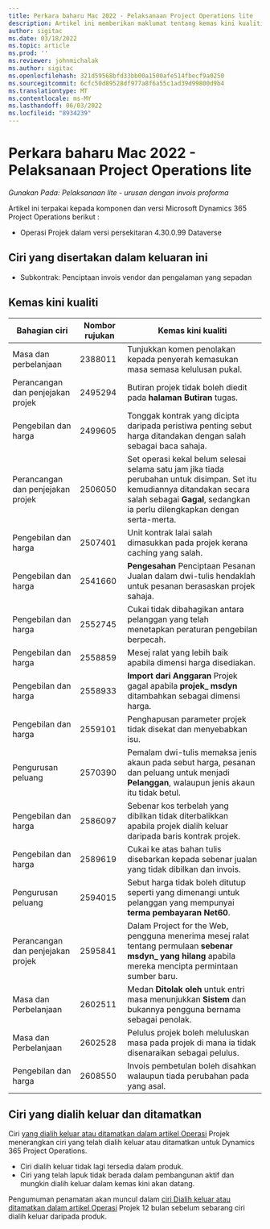 ```yaml
---
title: Perkara baharu Mac 2022 - Pelaksanaan Project Operations lite
description: Artikel ini memberikan maklumat tentang kemas kini kualiti yang tersedia dalam keluaran Mac 2022 penggunaan Project Operations lite.
author: sigitac
ms.date: 03/18/2022
ms.topic: article
ms.prod: ''
ms.reviewer: johnmichalak
ms.author: sigitac
ms.openlocfilehash: 321d59568bfd33bb00a1500afe514fbecf9a0250
ms.sourcegitcommit: 6cfc50d89528df977a8f6a55c1ad39d99800d9b4
ms.translationtype: MT
ms.contentlocale: ms-MY
ms.lasthandoff: 06/03/2022
ms.locfileid: "8934239"
---
```

# <a name="whats-new-march-2022---project-operations-lite-deployment"></a>Perkara baharu Mac 2022 - Pelaksanaan Project Operations lite

_Gunakan Pada: Pelaksanaan lite - urusan dengan invois proforma_

Artikel ini terpakai kepada komponen dan versi Microsoft Dynamics 365 Project Operations berikut :

- Operasi Projek dalam versi persekitaran 4.30.0.99 Dataverse

## <a name="features-included-in-this-release"></a>Ciri yang disertakan dalam keluaran ini

- Subkontrak: Penciptaan invois vendor dan pengalaman yang sepadan

## <a name="quality-updates"></a>Kemas kini kualiti

| Bahagian ciri | Nombor rujukan | Kemas kini kualiti |
| --- | --- | --- |
| Masa dan perbelanjaan | 2388011 | Tunjukkan komen penolakan kepada penyerah kemasukan masa semasa kelulusan pukal. |
| Perancangan dan penjejakan projek | 2495294 | Butiran projek tidak boleh diedit pada **halaman Butiran** tugas. |
| Pengebilan dan harga | 2499605 | Tonggak kontrak yang dicipta daripada peristiwa penting sebut harga ditandakan dengan salah sebagai baca sahaja. |
| Perancangan dan penjejakan projek | 2506050 | Set operasi kekal belum selesai selama satu jam jika tiada perubahan untuk disimpan. Set itu kemudiannya ditandakan secara salah sebagai **Gagal**, sedangkan ia perlu dilengkapkan dengan serta-merta. |
| Pengebilan dan harga | 2507401 | Unit kontrak lalai salah dimasukkan pada projek kerana caching yang salah. |
| Pengebilan dan harga | 2541660 | **Pengesahan** Penciptaan Pesanan Jualan dalam dwi-tulis hendaklah untuk pesanan berasaskan projek sahaja. |
| Pengebilan dan harga | 2552745 | Cukai tidak dibahagikan antara pelanggan yang telah menetapkan peraturan pengebilan berpecah. |
| Pengebilan dan harga | 2558859 | Mesej ralat yang lebih baik apabila dimensi harga disediakan. |
| Pengebilan dan harga | 2558933 | **Import dari Anggaran** Projek gagal apabila **projek\_ msdyn** ditambahkan sebagai dimensi harga. |
| Pengebilan dan harga | 2559101 | Penghapusan parameter projek tidak disekat dan menyebabkan isu. |
| Pengurusan peluang | 2570390 | Pemalam dwi-tulis memaksa jenis akaun pada sebut harga, pesanan dan peluang untuk menjadi **Pelanggan**, walaupun jenis akaun itu tidak betul. |
| Pengebilan dan harga | 2586097 | Sebenar kos terbelah yang dibilkan tidak diterbalikkan apabila projek dialih keluar daripada baris kontrak projek. |
| Pengebilan dan harga | 2589619 | Cukai ke atas bahan tulis disebarkan kepada sebenar jualan yang tidak dibilkan dan invois. |
| Pengurusan peluang | 2594015 | Sebut harga tidak boleh ditutup seperti yang dimenangi untuk pelanggan yang mempunyai **terma pembayaran Net60**. |
| Perancangan dan penjejakan projek | 2595841 | Dalam Project for the Web, pengguna menerima mesej ralat tentang permulaan **sebenar msdyn\_ yang hilang** apabila mereka mencipta permintaan sumber baru. |
| Masa dan Perbelanjaan | 2602511 | Medan **Ditolak oleh** untuk entri masa menunjukkan **Sistem** dan bukannya pengguna bernama sebagai penolak. |
| Masa dan Perbelanjaan | 2602528 | Pelulus projek boleh meluluskan masa pada projek di mana ia tidak disenaraikan sebagai pelulus. |
| Pengebilan dan harga | 2608550 | Invois pembetulan boleh disahkan walaupun tiada perubahan pada yang asal. |

## <a name="removed-and-deprecated-features"></a>Ciri yang dialih keluar dan ditamatkan

Ciri [yang dialih keluar atau ditamatkan dalam artikel Operasi](../../whats-new/removed-depreciated-features-project.md) Projek menerangkan ciri yang telah dialih keluar atau ditamatkan untuk Dynamics 365 Project Operations.

- Ciri dialih keluar tidak lagi tersedia dalam produk.
- Ciri yang telah lapuk tidak berada dalam pembangunan aktif dan mungkin dialih keluar dalam kemas kini akan datang.

Pengumuman penamatan akan muncul dalam [ciri Dialih keluar atau ditamatkan dalam artikel Operasi](../../whats-new/removed-depreciated-features-project.md) Projek 12 bulan sebelum sebarang ciri dialih keluar daripada produk.
